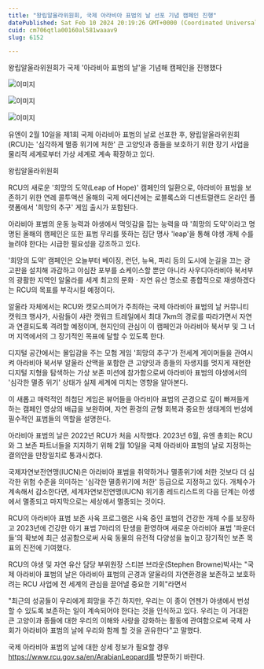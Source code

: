 ```yaml
---
title: "왕립알울라위원회, 국제 아라비아 표범의 날 선포 기념 캠페인 진행"
datePublished: Sat Feb 10 2024 20:19:26 GMT+0000 (Coordinated Universal Time)
cuid: cm706qtla00160al581waaav9
slug: 6152

---
```



왕립알울라위원회가 국제 '아라비아 표범의 날'을 기념해 캠페인을 진행했다

![이미지](https://cdn.hashnode.com/res/hashnode/image/upload/v1739260411172/277d0a4e-c38c-4156-8ee2-caddd9af4f33.jpeg)

![이미지](https://cdn.hashnode.com/res/hashnode/image/upload/v1739260412434/d16de436-c035-4534-8225-f3d1f7372c3d.jpeg)

![이미지](https://cdn.hashnode.com/res/hashnode/image/upload/v1739260414261/d7e22362-9042-4bd4-b2b5-e8a18562f974.jpeg)

유엔이 2월 10일을 제1회 국제 아라비아 표범의 날로 선포한 후, 왕립알울라위원회(RCU)는 '심각하게 멸종 위기에 처한' 큰 고양잇과 종들을 보호하기 위한 장기 사업을 물리적 세계로부터 가상 세계로 계속 확장하고 있다.

왕립알울라위원회

RCU의 새로운 '희망의 도약(Leap of Hope)' 캠페인의 일환으로, 아라비아 표범을 보존하기 위한 연례 콜투액션 올해의 국제 에디션에는 로블록스와 디센트럴랜드 온라인 플랫폼에서 '희망의 추구' 게임 출시가 포함된다.

아라비아 표범의 운동 능력과 야생에서 먹잇감을 잡는 능력을 따 '희망의 도약'이라고 명명된 올해의 캠페인은 또한 표범 무리를 뜻하는 집단 명사 'leap'을 통해 야생 개체 수를 늘려야 한다는 시급한 필요성을 강조하고 있다.

'희망의 도약' 캠페인은 오늘부터 베이징, 런던, 뉴욕, 파리 등의 도시에 눈길을 끄는 광고판을 설치해 과감하고 야심찬 포부를 쇼케이스할 뿐만 아니라 사우디아라비아 북서부의 광활한 지역인 알울라를 세계 최고의 문화ㆍ자연 유산 명소로 종합적으로 재생하겠다는 RCU의 목표를 부각시킬 예정이다.

알울라 자체에서는 RCU와 캣모스피어가 주최하는 국제 아라비아 표범의 날 커뮤니티 캣워크 행사가, 사람들이 샤란 캣워크 트레일에서 최대 7km의 경로를 따라가면서 자연과 연결되도록 격려할 예정이며, 현지인의 관심이 이 캠페인과 아라비아 북서부 및 그 너머 지역에서의 그 장기적인 목표에 달할 수 있도록 한다.

디지털 공간에서는 몰입감을 주는 모험 게임 '희망의 추구'가 전세계 게이머들을 관여시켜 아라비아 북서부 알울라 산맥을 포함한 큰 고양잇과 종들의 자생지를 멋지게 재현한 디지털 지형을 탐색하는 가상 보존 미션에 참가함으로써 아라비아 표범의 야생에서의 '심각한 멸종 위기' 상태가 실제 세계에 미치는 영향을 알아본다.

이 새롭고 매력적인 최첨단 게임은 뷰어들을 아라비아 표범의 곤경으로 깊이 빠져들게 하는 캠페인 영상의 배급을 보완하며, 자연 환경의 균형 회복과 중요한 생태계의 번성에 필수적인 표범들의 역할을 설명한다.

아라비아 표범의 날은 2022년 RCU가 처음 시작했다. 2023년 6월, 유엔 총회는 RCU와 그 보존 파트너들을 지지하기 위해 2월 10일을 국제 아라비아 표범의 날로 지정하는 결의안을 만장일치로 통과시켰다.

국제자연보전연맹(IUCN)은 아라비아 표범을 취약하거나 멸종위기에 처한 것보다 더 심각한 위험 수준을 의미하는 '심각한 멸종위기에 처한' 등급으로 지정하고 있다. 개체수가 계속해서 감소한다면, 세계자연보전연맹(IUCN) 위기종 레드리스트의 다음 단계는 야생에서 멸종되고 마지막으로는 세상에서 멸종되는 것이다.

RCU의 아라비아 표범 보존 사육 프로그램은 사육 중인 표범의 건강한 개체 수를 보장하고 2023년에 건강한 아기 표범 7마리의 탄생을 환영하며 새로운 아라비아 표범 '파운더들'의 확보에 최근 성공함으로써 사육 동물의 유전적 다양성을 높이고 장기적인 보존 목표의 진전에 기여했다.

RCU의 야생 및 자연 유산 담당 부위원장 스티븐 브라운(Stephen Browne)박사는 "국제 아라비아 표범의 날은 아라비아 표범의 곤경과 알울라의 자연환경을 보존하고 보호하려는 RCU 사업에 전 세계의 관심을 끌어낼 중요한 기회"라면서

"최근의 성공들이 우리에게 희망을 주긴 하지만, 우리는 이 종이 언젠가 야생에서 번성할 수 있도록 보존하는 일이 계속되어야 한다는 것을 인식하고 있다. 우리는 이 거대한 큰 고양이과 종들에 대한 우리의 이해와 사랑을 강화하는 활동에 관여함으로써 국제 사회가 아라비아 표범의 날에 우리와 함께 할 것을 권유한다"고 말했다.

국제 아라비아 표범의 날에 대한 상세 정보가 필요할 경우 https://www.rcu.gov.sa/en/ArabianLeopard를 방문하기 바란다.